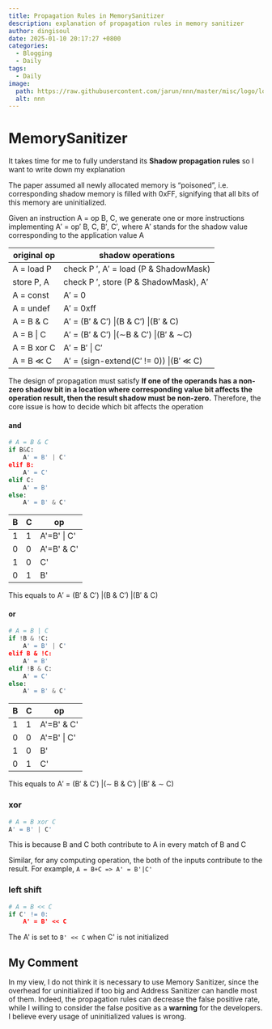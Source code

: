 ```yaml
---
title: Propagation Rules in MemorySanitizer
description: explanation of propagation rules in memory sanitizer
author: dingisoul
date: 2025-01-10 20:17:27 +0800
categories:
  - Blogging
  - Daily
tags:
  - Daily
image:
  path: https://raw.githubusercontent.com/jarun/nnn/master/misc/logo/logo.svg
  alt: nnn
---
```


# MemorySanitizer

It takes time for me to fully understand its **Shadow propagation rules** so I want to write down my explanation

The paper assumed all newly allocated memory is “poisoned”, i.e. corresponding shadow memory is filled with 0xFF, signifying that all bits of this memory are uninitialized. 

Given an instruction A = op B, C, we generate one or more instructions implementing A′ = op′ B, C, B′, C′, where A′ stands for the shadow value corresponding to the application value A

| original op | shadow operations                      |
| ----------- | -------------------------------------- |
| A = load P  | check P ′, A′ = load (P & ShadowMask)  |
| store P, A  | check P ′, store (P & ShadowMask), A′  |
| A = const   | A′ = 0                                 |
| A = undef   | A′ = 0xff                              |
| A = B & C   | A′ = (B′ & C′) \|(B & C′) \|(B′ & C)   |
| A = B \| C  | A′ = (B′ & C′) \|(∼B & C′) \|(B′ & ∼C) |
| A = B xor C | A′ = B′ \| C′                          |
| A = B ≪ C   | A′ = (sign-extend(C′ != 0)) \|(B′ ≪ C) |

The design of propagation must satisfy  **If one of the operands has a non-zero shadow bit in a location where corresponding value bit affects the operation result, then the result shadow must be non-zero.** Therefore, the core issue is how to decide which bit affects the operation 

#### and

```python
# A = B & C
if B&C: 
	A' = B' | C'
elif B:
	A' = C'
elif C: 
	A' = B'
else:
	A' = B' & C'
```

| B   | C   | op          |
| --- | --- | ----------- |
| 1   | 1   | A'=B' \| C' |
| 0   | 0   | A'=B' & C'  |
| 1   | 0   | C'          |
| 0   | 1   | B'          |

This equals to A′ = (B′ & C′) |(B & C′) |(B′ & C)

#### or

```python
# A = B | C
if !B & !C:
	A' = B' | C'
elif B & !C:
	A' = B'
elif !B & C:
	A' = C'
else:
	A' = B' & C'
```

| B   | C   | op          |
| --- | --- | ----------- |
| 1   | 1   | A'=B' & C'  |
| 0   | 0   | A'=B' \| C' |
| 1   | 0   | B'          |
| 0   | 1   | C'          |

This equals to A′ = (B′ & C′) |(∼ B & C′) |(B′ & ∼ C)
### xor

```python
# A = B xor C
A' = B' | C' 
```
This is because B and C  both contribute to A in every match of B and C

Similar, for any computing operation, the both of the inputs contribute to the result. For example, `A = B+C => A' = B'|C'`

### left shift

```python
# A = B << C
if C' != 0:
	A' = B' << C
```
The A' is set to `B' << C` when C' is not initialized 



## My Comment 

In my view, I do not think it is necessary to use Memory Sanitizer, since the overhead for uninitialized if too big and Address Sanitizer can handle most of them. Indeed, the propagation rules can decrease the false positive rate, while I willing to consider the false positive as a **warning** for the developers. I believe every usage of uninitialized values is wrong.

